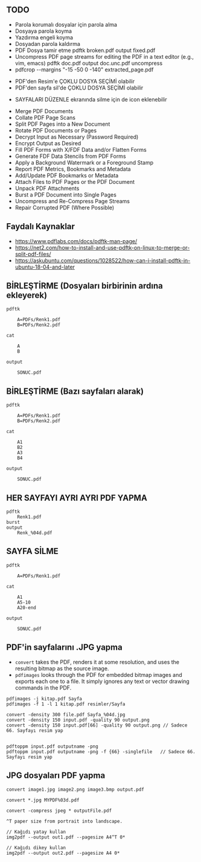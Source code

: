 ##  TODO
- Parola korumalı dosyalar için parola alma
- Dosyaya parola koyma
- Yazdırma engeli koyma
- Dosyadan parola kaldırma
- PDF Dosya tamir etme  pdftk broken.pdf output fixed.pdf
- Uncompress PDF page streams for editing the PDF in a text editor (e.g., vim, emacs) pdftk doc.pdf output doc.unc.pdf uncompress
- pdfcrop --margins "-15 -50 0 -140" extracted_page.pdf
+ PDF'den Resim'e ÇOKLU DOSYA SEÇİMİ olabilir
+ PDF'den sayfa sil'de ÇOKLU DOSYA SEÇİMİ olabilir
- SAYFALARI DÜZENLE ekranında silme için de icon eklenebilir

* Merge PDF Documents
* Collate PDF Page Scans
* Split PDF Pages into a New Document
* Rotate PDF Documents or Pages
* Decrypt Input as Necessary (Password Required)
* Encrypt Output as Desired
* Fill PDF Forms with X/FDF Data and/or Flatten Forms
* Generate FDF Data Stencils from PDF Forms
* Apply a Background Watermark or a Foreground Stamp
* Report PDF Metrics, Bookmarks and Metadata
* Add/Update PDF Bookmarks or Metadata
* Attach Files to PDF Pages or the PDF Document
* Unpack PDF Attachments
* Burst a PDF Document into Single Pages
* Uncompress and Re-Compress Page Streams
* Repair Corrupted PDF (Where Possible)
 


## Faydalı Kaynaklar
- https://www.pdflabs.com/docs/pdftk-man-page/
- https://net2.com/how-to-install-and-use-pdftk-on-linux-to-merge-or-split-pdf-files/
- https://askubuntu.com/questions/1028522/how-can-i-install-pdftk-in-ubuntu-18-04-and-later


## BİRLEŞTİRME (Dosyaları birbirinin ardına ekleyerek)
```
pdftk 

	A=PDFs/Renk1.pdf 
	B=PDFs/Renk2.pdf 

cat 

	A
	B 

output 

	SONUC.pdf
```

## BİRLEŞTİRME (Bazı sayfaları alarak)
```
pdftk 

	A=PDFs/Renk1.pdf 
	B=PDFs/Renk2.pdf 

cat 

	A1 
	B2 
	A3 
	B4 

output 

	SONUC.pdf
```

## HER SAYFAYI AYRI AYRI PDF YAPMA
```
pdftk
	Renk1.pdf
burst
output
	Renk_%04d.pdf
```

## SAYFA SİLME
```
pdftk 
	
	A=PDFs/Renk1.pdf 

cat 

	A1
	A5-10
	A20-end

output 

	SONUC.pdf
```

## PDF'in sayfalarını .JPG yapma
- `convert` takes the PDF, renders it at some resolution, and uses the resulting bitmap as the source image.
- `pdfimages` looks through the PDF for embedded bitmap images and exports each one to a file. It simply ignores any text or vector drawing commands in the PDF.

```
pdfimages -j kitap.pdf Sayfa
pdfimages -f 1 -l 1 kitap.pdf resimler/Sayfa

convert -density 300 file.pdf Sayfa_%04d.jpg
convert -density 150 input.pdf -quality 90 output.png
convert -density 150 input.pdf[66] -quality 90 output.png // Sadece 66. Sayfayı resim yap


pdftoppm input.pdf outputname -png
pdftoppm input.pdf outputname -png -f {66} -singlefile   // Sadece 66. Sayfayı resim yap

```

## JPG dosyaları PDF yapma
```
convert image1.jpg image2.png image3.bmp output.pdf

convert *.jpg MYPDF%03d.pdf

convert -compress jpeg * outputFile.pdf

^T paper size from portrait into landscape.

// Kağıdı yatay kullan
img2pdf --output out1.pdf --pagesize A4^T 0*

// Kağıdı dikey kullan
img2pdf --output out2.pdf --pagesize A4 0*


```



